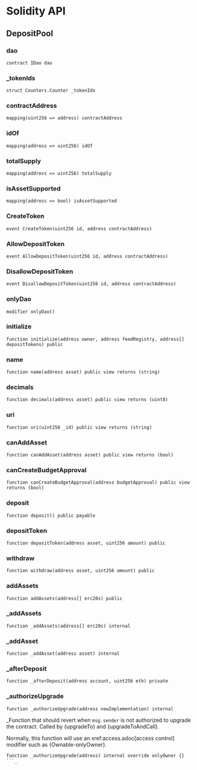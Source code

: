 # Solidity API

## DepositPool

### dao

```solidity
contract IDao dao
```

### _tokenIds

```solidity
struct Counters.Counter _tokenIds
```

### contractAddress

```solidity
mapping(uint256 => address) contractAddress
```

### idOf

```solidity
mapping(address => uint256) idOf
```

### totalSupply

```solidity
mapping(address => uint256) totalSupply
```

### isAssetSupported

```solidity
mapping(address => bool) isAssetSupported
```

### CreateToken

```solidity
event CreateToken(uint256 id, address contractAddress)
```

### AllowDepositToken

```solidity
event AllowDepositToken(uint256 id, address contractAddress)
```

### DisallowDepositToken

```solidity
event DisallowDepositToken(uint256 id, address contractAddress)
```

### onlyDao

```solidity
modifier onlyDao()
```

### initialize

```solidity
function initialize(address owner, address feedRegistry, address[] depositTokens) public
```

### name

```solidity
function name(address asset) public view returns (string)
```

### decimals

```solidity
function decimals(address asset) public view returns (uint8)
```

### uri

```solidity
function uri(uint256 _id) public view returns (string)
```

### canAddAsset

```solidity
function canAddAsset(address asset) public view returns (bool)
```

### canCreateBudgetApproval

```solidity
function canCreateBudgetApproval(address budgetApproval) public view returns (bool)
```

### deposit

```solidity
function deposit() public payable
```

### depositToken

```solidity
function depositToken(address asset, uint256 amount) public
```

### withdraw

```solidity
function withdraw(address asset, uint256 amount) public
```

### addAssets

```solidity
function addAssets(address[] erc20s) public
```

### _addAssets

```solidity
function _addAssets(address[] erc20s) internal
```

### _addAsset

```solidity
function _addAsset(address asset) internal
```

### _afterDeposit

```solidity
function _afterDeposit(address account, uint256 eth) private
```

### _authorizeUpgrade

```solidity
function _authorizeUpgrade(address newImplementation) internal
```

_Function that should revert when `msg.sender` is not authorized to upgrade the contract. Called by
{upgradeTo} and {upgradeToAndCall}.

Normally, this function will use an xref:access.adoc[access control] modifier such as {Ownable-onlyOwner}.

```solidity
function _authorizeUpgrade(address) internal override onlyOwner {}
```_

